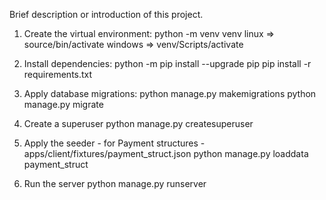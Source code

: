 Brief description or introduction of this project.

1. Create the virtual environment:
python -m venv venv
linux => source/bin/activate
windows => venv/Scripts/activate

2. Install dependencies:
python -m pip install --upgrade pip
pip install -r requirements.txt

3. Apply database migrations:
python manage.py makemigrations
python manage.py migrate

4. Create a superuser
python manage.py createsuperuser

5. Apply the seeder - for Payment structures - apps/client/fixtures/payment_struct.json
python manage.py loaddata payment_struct

6. Run the server 
python manage.py runserver
